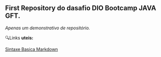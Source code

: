 ## First Repository do dasafio DIO Bootcamp JAVA GFT.

*Apenas um demonstrativo de repositório.*

🔍Links **uteis:**
 
 [Sintaxe Basica Markdown](https://www.markdownguide.org/basic-syntax/)
